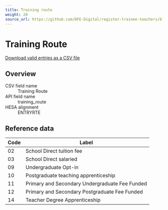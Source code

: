 ```yaml
---
title: Training route
weight: 28
source_url: https://github.com/DFE-Digital/register-trainee-teachers/blob/main/app/lib/hesa/reference_data/v2025_0.rb
---
```


<h1 id="training-route">Training Route</h1>

<p><a href="/reference-data/v2025.0/training_route/download">Download valid entries as a CSV file</a></p>

<h2 id="overview">Overview</h2>

<dl class="govuk-summary-list">
  <div class="govuk-summary-list__row">
    <dt class="govuk-summary-list__key">
      CSV field name
    </dt>
    <dd class="govuk-summary-list__value">
      Training Route
    </dd>
  </div>
  <div class="govuk-summary-list__row">
    <dt class="govuk-summary-list__key">
      API field name
    </dt>
    <dd class="govuk-summary-list__value">
      training_route
    </dd>
  </div>
  <div class="govuk-summary-list__row">
    <dt class="govuk-summary-list__key">
      HESA alignment
    </dt>
    <dd class="govuk-summary-list__value">
      ENTRYRTE
    </dd>
  </div>
</dl>

<h2 id="reference-data">Reference data</h2>

<table class="govuk-table">
  <thead class="govuk-table__head">
    <tr class="govuk-table__row">
      <th scope="col" class="govuk-table__header">Code</th>
      <th scope="col" class="govuk-table__header">Label</th>
    </tr>
  </thead>
  <tbody class="govuk-table__body">
      <tr class="govuk-table__row">
        <td class="govuk-table__cell">02</td>
        <td class="govuk-table__cell">School Direct tuition fee</td>
      </tr>
      <tr class="govuk-table__row">
        <td class="govuk-table__cell">03</td>
        <td class="govuk-table__cell">School Direct salaried</td>
      </tr>
      <tr class="govuk-table__row">
        <td class="govuk-table__cell">09</td>
        <td class="govuk-table__cell">Undergraduate Opt-in</td>
      </tr>
      <tr class="govuk-table__row">
        <td class="govuk-table__cell">10</td>
        <td class="govuk-table__cell">Postgraduate teaching apprenticeship</td>
      </tr>
      <tr class="govuk-table__row">
        <td class="govuk-table__cell">11</td>
        <td class="govuk-table__cell">Primary and Secondary Undergraduate Fee Funded</td>
      </tr>
      <tr class="govuk-table__row">
        <td class="govuk-table__cell">12</td>
        <td class="govuk-table__cell">Primary and Secondary Postgraduate Fee Funded</td>
      </tr>
      <tr class="govuk-table__row">
        <td class="govuk-table__cell">14</td>
        <td class="govuk-table__cell">Teacher Degree Apprenticeship</td>
      </tr>
  </tbody>
</table>
